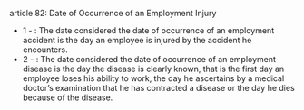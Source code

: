 article 82: Date of Occurrence of an Employment Injury

<ul>
			<li>1 - : The date considered the date of occurrence of an employment accident is the day an employee is injured by the accident he encounters.<ul>
			</ul></li>			<li>2 - : The date considered the date of occurrence of an employment disease is the day the disease is clearly known, that is the first day an employee loses his ability to work, the day he ascertains by a medical doctor’s examination that he has contracted a disease or the day he dies because of the disease.<ul>
			</ul></li></ul>